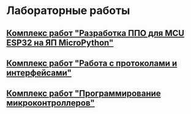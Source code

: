 # Лабораторные работы

## [Комплекс работ "Разработка ППО для MCU ESP32 на ЯП MicroPython"](/mcu_programming/)

## [Комплекс работ "Работа с протоколами и интерфейсами"](/TUiSTK/)

## [Комплекс работ "Программирование микроконтроллеров"](/micropython_esp32/)